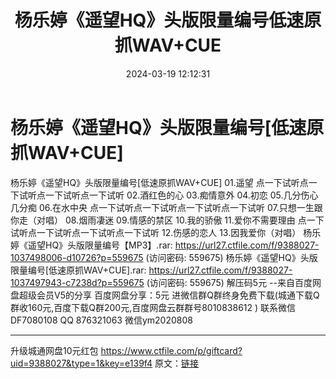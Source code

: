 ﻿---
title: 杨乐婷《遥望HQ》头版限量编号低速原抓WAV+CUE
date: 2024-03-19 12:12:31
categories: 新碟专辑、稀有等精品
tags: 华语中文
---
# 杨乐婷《遥望HQ》头版限量编号[低速原抓WAV+CUE]

杨乐婷《遥望HQ》头版限量编号[低速原抓WAV+CUE]
01.遥望
点一下试听点一下试听点一下试听点一下试听
02.酒红色的心
03.痴情意外
04.初恋
05.几分伤心几分痴
06.在水中央
点一下试听点一下试听点一下试听点一下试听
07.只想一生跟你走（对唱）
08.烟雨凄迷
09.情感的禁区
10.我的骄傲
11.爱你不需要理由
点一下试听点一下试听点一下试听点一下试听
12.伤感的恋人
13.因我爱你（对唱）
杨乐婷《遥望HQ》头版限量编号【MP3】.rar: https://url27.ctfile.com/f/9388027-1037498006-d10726?p=559675
(访问密码: 559675)
杨乐婷《遥望HQ》头版限量编号[低速原抓WAV+CUE].rar: https://url27.ctfile.com/f/9388027-1037497943-c7238d?p=559675
(访问密码: 559675)
解压码5元
--来自百度网盘超级会员V5的分享
百度网盘分享：5元
进微信群Q群终身免费下载(城通下载Q群收160元,百度下载Q群200元,百度网盘云群群号8010838612 )
联系微信DF7080108 QQ 876321063
微信ym2020808
**************************
升级城通网盘10元红包 https://www.ctfile.com/p/giftcard?uid=9388027&type=1&key=e139f4
原文：[链接](https://blog.sina.com.cn/s/blog_1647c7e76010314sg.html)